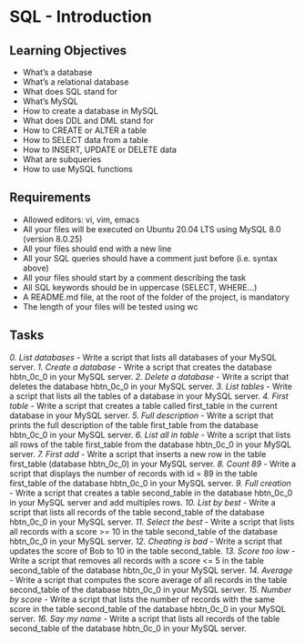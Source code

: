 # SQL - Introduction

## Learning Objectives

- What’s a database
- What’s a relational database
- What does SQL stand for
- What’s MySQL
- How to create a database in MySQL
- What does DDL and DML stand for
- How to CREATE or ALTER a table
- How to SELECT data from a table
- How to INSERT, UPDATE or DELETE data
- What are subqueries
- How to use MySQL functions

## Requirements

- Allowed editors: vi, vim, emacs
- All your files will be executed on Ubuntu 20.04 LTS using MySQL 8.0 (version 8.0.25)
- All your files should end with a new line
- All your SQL queries should have a comment just before (i.e. syntax above)
- All your files should start by a comment describing the task
- All SQL keywords should be in uppercase (SELECT, WHERE…)
- A README.md file, at the root of the folder of the project, is mandatory
- The length of your files will be tested using wc

## Tasks

*0. List databases* - Write a script that lists all databases of your MySQL server.
*1. Create a database* - Write a script that creates the database hbtn_0c_0 in your MySQL server.
*2. Delete a database* - Write a script that deletes the database hbtn_0c_0 in your MySQL server.
*3. List tables* - Write a script that lists all the tables of a database in your MySQL server.
*4. First table* - Write a script that creates a table called first_table in the current database in your MySQL server.
*5. Full description* - Write a script that prints the full description of the table first_table from the database hbtn_0c_0 in your MySQL server.
*6. List all in table* - Write a script that lists all rows of the table first_table from the database hbtn_0c_0 in your MySQL server.
*7. First add* - Write a script that inserts a new row in the table first_table (database hbtn_0c_0) in your MySQL server.
*8. Count 89* - Write a script that displays the number of records with id = 89 in the table first_table of the database hbtn_0c_0 in your MySQL server.
*9. Full creation* - Write a script that creates a table second_table in the database hbtn_0c_0 in your MySQL server and add multiples rows.
*10. List by best* - Write a script that lists all records of the table second_table of the database hbtn_0c_0 in your MySQL server.
*11. Select the best* - Write a script that lists all records with a score >= 10 in the table second_table of the database hbtn_0c_0 in your MySQL server.
*12. Cheating is bad* - Write a script that updates the score of Bob to 10 in the table second_table.
*13. Score too low* - Write a script that removes all records with a score <= 5 in the table second_table of the database hbtn_0c_0 in your MySQL server.
*14. Average* - Write a script that computes the score average of all records in the table second_table of the database hbtn_0c_0 in your MySQL server.
*15. Number by score* - Write a script that lists the number of records with the same score in the table second_table of the database hbtn_0c_0 in your MySQL server.
*16. Say my name* - Write a script that lists all records of the table second_table of the database hbtn_0c_0 in your MySQL server.
